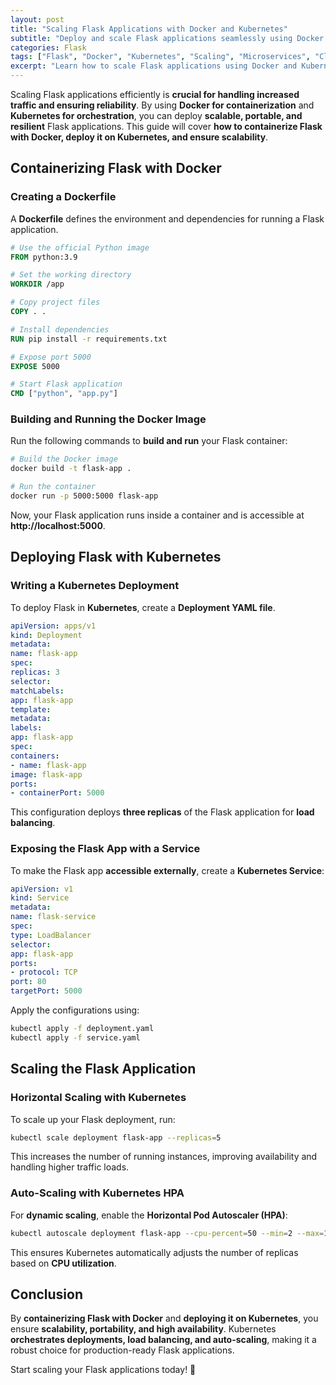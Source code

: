 ```yaml
---
layout: post
title: "Scaling Flask Applications with Docker and Kubernetes"
subtitle: "Deploy and scale Flask applications seamlessly using Docker and Kubernetes"
categories: Flask
tags: ["Flask", "Docker", "Kubernetes", "Scaling", "Microservices", "Cloud"]
excerpt: "Learn how to scale Flask applications using Docker and Kubernetes. This guide covers containerization, orchestration, and best practices for deploying Flask at scale."
---
```




Scaling Flask applications efficiently is **crucial for handling increased traffic and ensuring reliability**. By using **Docker for containerization** and **Kubernetes for orchestration**, you can deploy **scalable, portable, and resilient** Flask applications. This guide will cover **how to containerize Flask with Docker, deploy it on Kubernetes, and ensure scalability**.

## Containerizing Flask with Docker

### Creating a Dockerfile

A **Dockerfile** defines the environment and dependencies for running a Flask application.

```dockerfile
# Use the official Python image
FROM python:3.9

# Set the working directory
WORKDIR /app

# Copy project files
COPY . .

# Install dependencies
RUN pip install -r requirements.txt

# Expose port 5000
EXPOSE 5000

# Start Flask application
CMD ["python", "app.py"]
```

### Building and Running the Docker Image

Run the following commands to **build and run** your Flask container:

```bash
# Build the Docker image
docker build -t flask-app .

# Run the container
docker run -p 5000:5000 flask-app
```

Now, your Flask application runs inside a container and is accessible at **http://localhost:5000**.

## Deploying Flask with Kubernetes

### Writing a Kubernetes Deployment

To deploy Flask in **Kubernetes**, create a **Deployment YAML file**.

```yaml
apiVersion: apps/v1
kind: Deployment
metadata:
name: flask-app
spec:
replicas: 3
selector:
matchLabels:
app: flask-app
template:
metadata:
labels:
app: flask-app
spec:
containers:
- name: flask-app
image: flask-app
ports:
- containerPort: 5000
```

This configuration deploys **three replicas** of the Flask application for **load balancing**.

### Exposing the Flask App with a Service

To make the Flask app **accessible externally**, create a **Kubernetes Service**:

```yaml
apiVersion: v1
kind: Service
metadata:
name: flask-service
spec:
type: LoadBalancer
selector:
app: flask-app
ports:
- protocol: TCP
port: 80
targetPort: 5000
```

Apply the configurations using:

```bash
kubectl apply -f deployment.yaml
kubectl apply -f service.yaml
```

## Scaling the Flask Application

### Horizontal Scaling with Kubernetes

To scale up your Flask deployment, run:

```bash
kubectl scale deployment flask-app --replicas=5
```

This increases the number of running instances, improving availability and handling higher traffic loads.

### Auto-Scaling with Kubernetes HPA

For **dynamic scaling**, enable the **Horizontal Pod Autoscaler (HPA)**:

```bash
kubectl autoscale deployment flask-app --cpu-percent=50 --min=2 --max=10
```

This ensures Kubernetes automatically adjusts the number of replicas based on **CPU utilization**.

## Conclusion

By **containerizing Flask with Docker** and **deploying it on Kubernetes**, you ensure **scalability, portability, and high availability**. Kubernetes **orchestrates deployments, load balancing, and auto-scaling**, making it a robust choice for production-ready Flask applications.

Start scaling your Flask applications today! 🚀  
